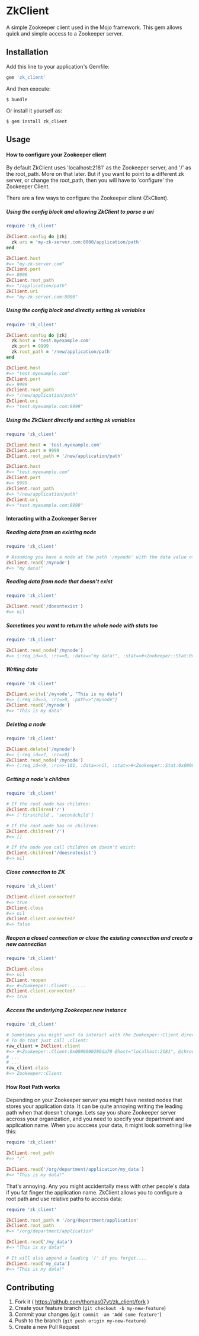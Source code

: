 # ZkClient

A simple Zookeeper client used in the Mojo framework. This gem allows quick and simple access to a Zookeeper server.

## Installation

Add this line to your application's Gemfile:

```ruby
gem 'zk_client'
```

And then execute:

    $ bundle

Or install it yourself as:

    $ gem install zk_client

## Usage

#### How to configure your Zookeeper client

By default ZkClient uses 'localhost:2181' as the Zookeeper server, and '/' as the root_path. More on that later. But if you want to point to a different zk server, or change the root_path, then you will have to 'configure' the Zookeeper Client.

There are a few ways to configure the Zookeeper client (ZkClient).

##### Using the config block and allowing ZkClient to parse a uri

```ruby
require 'zk_client'

ZkClient.config do |zk|
  zk.uri = 'my-zk-server.com:8000/application/path'
end

ZkClient.host
#=> "my-zk-server.com"
ZkClient.port
#=> 8000
ZkClient.root_path
#=> "/application/path"
ZkClient.uri
#=> "my-zk-server.com:8000"

```

##### Using the config block and directly setting zk variables

```ruby
require 'zk_client'

ZkClient.config do |zk|
  zk.host = 'test.myexample.com'
  zk.port = 9999
  zk.root_path = '/new/application/path'
end

ZkClient.host
#=> "test.myexample.com"
ZkClient.port
#=> 9999
ZkClient.root_path
#=> "/new/application/path"
ZkClient.uri
#=> "test.myexample.com:9999"

```

##### Using the ZkClient directly and setting zk variables

```ruby
require 'zk_client'

ZkClient.host = 'test.myexample.com'
ZkClient.port = 9999
ZkClient.root_path = '/new/application/path'

ZkClient.host
#=> "test.myexample.com"
ZkClient.port
#=> 9999
ZkClient.root_path
#=> "/new/application/path"
ZkClient.uri
#=> "test.myexample.com:9999"

```


#### Interacting with a Zookeeper Server

##### Reading data from an existing node

```ruby
require 'zk_client'

# Assuming you have a node at the path '/mynode' with the data value of 'my data!'
ZkClient.read('/mynode')
#=> "my data!"

```

##### Reading data from node that doesn't exist

```ruby
require 'zk_client'

ZkClient.read('/doesntexist')
#=> nil

```

##### Sometimes you want to return the whole node with stats too

```ruby
require 'zk_client'

ZkClient.read_node('/mynode')
#=> {:req_id=>3, :rc=>0, :data=>"my data!", :stat=>#<Zookeeper::Stat:0x000000028569f0 @exists=true, @czxid=2, @mzxid=10665, @ctime=1425596120895, @mtime=1441087085411, @version=2, @cversion=3, @aversion=0, @ephemeralOwner=0, @dataLength=0, @numChildren=3, @pzxid=9621>}

```

##### Writing data

```ruby
require 'zk_client'

ZkClient.write('/mynode', "This is my data")
#=> {:req_id=>5, :rc=>0, :path=>"/mynode"} 
ZkClient.read('/mynode')
#=> "This is my data"
```

##### Deleting a node

```ruby
require 'zk_client'

ZkClient.delete('/mynode')
#=> {:req_id=>7, :rc=>0} 
ZkClient.read_node('/mynode')
#=> {:req_id=>9, :rc=>-101, :data=>nil, :stat=>#<Zookeeper::Stat:0x00000002803f70 @exists=false>}
```

##### Getting a node's children

```ruby
require 'zk_client'

# If the root node has children:
ZkClient.children('/')
#=> ['firstchild', 'secondchild']

# If the root node has no children:
ZkClient.children('/')
#=> []

# If the node you call children on doesn't exist:
ZkClient.children('/doesnotexist')
#=> nil
```

##### Close connection to ZK

```ruby
require 'zk_client'

ZkClient.client.connected?
#=> true 
ZkClient.close
#=> nil
ZkClient.client.connected?
#=> false 

```

##### Reopen a closed connection or close the existing connection and create a new connection

```ruby
require 'zk_client'

ZkClient.close
#=> nil 
ZkClient.reopen
#=> #<Zookeeper::Client: .....
ZkClient.client.connected?
#=> true 

```

##### Access the underlying Zookeeper.new instance
```ruby
require 'zk_client'

# Sometimes you might want to interact with the Zookeeper::Client directly.
# To do that just call .client:
raw_client = ZkClient.client
#=> #<Zookeeper::Client:0x0000000280da70 @host="localhost:2181", @chroot_path="", 0x0000000280c198 @level=0,
# ...
# ...
raw_client.class
#=> Zookeeper::Client 

```

#### How Root Path works
Depending on your Zookeeper server you might have nested nodes that stores your application data. It can be quite annoying writing the leading path when that doesn't change. Lets say you share Zookeeper server accross your organization, and you need to specify your department and application name. When you acccess your data, it might look something like this:

```ruby
require 'zk_client'

ZkClient.root_path
#=> "/"

ZkClient.read('/org/department/application/my_data')
#=> "This is my data!"

```

That's annoying. Any you might accidentally mess with other people's data  if you fat finger the application name. ZkClient allows you to configure a root path and use relative paths to access data:

```ruby
require 'zk_client'

ZkClient.root_path = '/org/department/application'
ZkClient.root_path
#=> "/org/department/application"

ZkClient.read('/my_data')
#=> "This is my data!"

# It will also append a leading '/' if you forget....
ZkClient.read('my_data')
#=> "This is my data!"

```



## Contributing

1. Fork it ( https://github.com/thomas07vt/zk_client/fork )
2. Create your feature branch (`git checkout -b my-new-feature`)
3. Commit your changes (`git commit -am 'Add some feature'`)
4. Push to the branch (`git push origin my-new-feature`)
5. Create a new Pull Request
